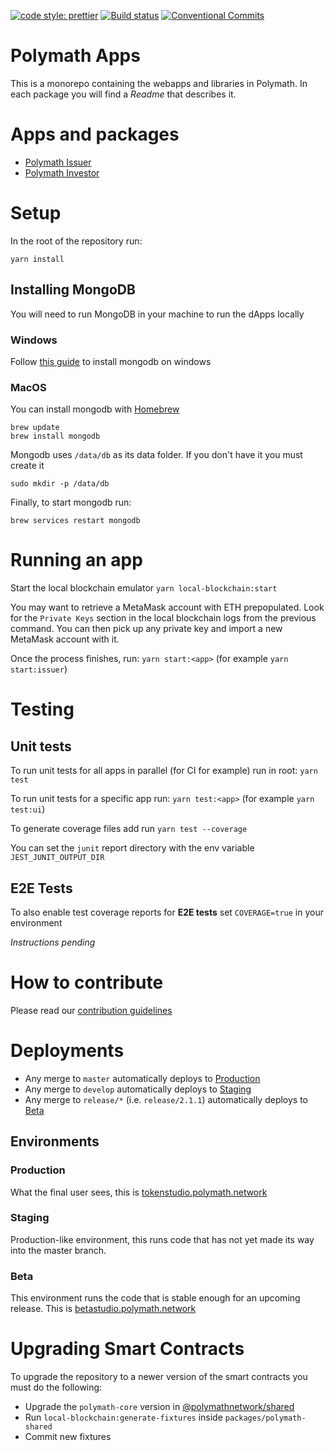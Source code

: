 [![code style: prettier](https://img.shields.io/badge/code_style-prettier-ff69b4.svg?style=flat-square)](https://github.com/prettier/prettier)
[![Build status](https://dev.azure.com/polymathnetwork/polymath-apps/_apis/build/status/Build)](https://dev.azure.com/polymathnetwork/polymath-apps/_build/latest?definitionId=2)
[![Conventional Commits](https://img.shields.io/badge/Conventional%20Commits-1.0.0-yellow.svg)](https://conventionalcommits.org)

# Polymath Apps

This is a monorepo containing the webapps and libraries in Polymath. In each package you will find a _Readme_ that describes it.

# Apps and packages

- [Polymath Issuer](https://github.com/PolymathNetwork/polymath-apps/blob/develop/packages/polymath-issuer/README.md)
- [Polymath Investor](https://github.com/PolymathNetwork/polymath-apps/blob/develop/packages/polymath-investor/README.md)

# Setup

In the root of the repository run:

```
yarn install
```

## Installing MongoDB

You will need to run MongoDB in your machine to run the dApps locally

### Windows

Follow [this guide](https://docs.mongodb.com/manual/tutorial/install-mongodb-on-windows/) to install mongodb on windows

### MacOS

You can install mongodb with [Homebrew](https://brew.sh/)

```
brew update
brew install mongodb
```

Mongodb uses `/data/db` as its data folder. If you don't have it you must create
it

```
sudo mkdir -p /data/db
```

Finally, to start mongodb run:

```
brew services restart mongodb
```

# Running an app

Start the local blockchain emulator
`yarn local-blockchain:start`

You may want to retrieve a MetaMask account with ETH prepopulated. Look for the `Private Keys` section in the local blockchain logs from the previous command. You can then pick up any private key and import a new MetaMask account with it.

Once the process finishes, run:
`yarn start:<app>` (for example `yarn start:issuer`)

# Testing

## Unit tests

To run unit tests for all apps in parallel (for CI for example) run in root:
`yarn test`

To run unit tests for a specific app run:
`yarn test:<app>` (for example `yarn test:ui`)

To generate coverage files add run `yarn test --coverage`

You can set the `junit` report directory with the env variable `JEST_JUNIT_OUTPUT_DIR`

## E2E Tests

To also enable test coverage reports for **E2E tests** set `COVERAGE=true` in
your environment

_Instructions pending_

# How to contribute

Please read our [contribution guidelines](https://github.com/PolymathNetwork/polymath-apps/blob/develop/.github/CONTRIBUTING.md)

# Deployments

- Any merge to `master` automatically deploys to [Production](#production)
- Any merge to `develop` automatically deploys to [Staging](#staging)
- Any merge to `release/*` (i.e. `release/2.1.1`) automatically deploys to [Beta](#beta)

## Environments

### Production

What the final user sees, this is [tokenstudio.polymath.network](https://tokenstudio.polymath.network)

### Staging

Production-like environment, this runs code that has not yet made its way into
the master branch.

### Beta

This environment runs the code that is stable enough for an upcoming release. This is [betastudio.polymath.network](https://betastudio.polymath.network)

# Upgrading Smart Contracts

To upgrade the repository to a newer version of the smart contracts
you must do the following:

- Upgrade the `polymath-core` version in [@polymathnetwork/shared](https://github.com/PolymathNetwork/polymath-apps/blob/develop/packages/polymath-shared/README.md)
- Run `local-blockchain:generate-fixtures` inside `packages/polymath-shared`
- Commit new fixtures
